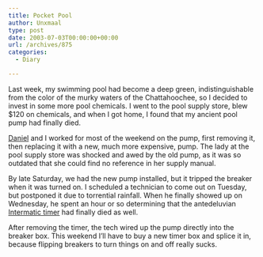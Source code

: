 ```yaml
---
title: Pocket Pool
author: Unxmaal
type: post
date: 2003-07-03T00:00:00+00:00
url: /archives/875
categories:
  - Diary

---
```

Last week, my swimming pool had become a deep green, indistinguishable from the color of the murky waters of the Chattahoochee, so I decided to invest in some more pool chemicals. I went to the pool supply store, blew $120 on chemicals, and when I got home, I found that my ancient pool pump had finally died.

[Daniel][1] and I worked for most of the weekend on the pump, first removing it, then replacing it with a new, much more expensive, pump. The lady at the pool supply store was shocked and awed by the old pump, as it was so outdated that she could find no reference in her supply manual. 

By late Saturday, we had the new pump installed, but it tripped the breaker when it was turned on. I scheduled a technician to come out on Tuesday, but postponed it due to torrential rainfall. When he finally showed up on Wednesday, he spent an hour or so determining that the antedeluvian [Intermatic timer][2] had finally died as well. 

After removing the timer, the tech wired up the pump directly into the breaker box. This weekend I&#8217;ll have to buy a new timer box and splice it in, because flipping breakers to turn things on and off really sucks.

 [1]: http://unxmaal.com/cgi-bin/clickcount.cgi?action=jump&URL=http://networkgeek.org
 [2]: http://unxmaal.com/mt/archives/002048.html